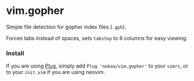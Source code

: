 # vim.gopher
Simple file detection for gopher index files (`.gph`).

Forces tabs instead of spaces, sets `tabstop` to 8 columns for easy viewing.

### Install
If you are using [Plug](https://github.com/junegunn/vim-plug), simply add `Plug 'nokaa/vim.gopher'` to your
`vimrc`, or to your `init.vim` if you are using neovim.
